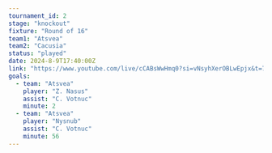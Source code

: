 ```yaml
---
tournament_id: 2
stage: "knockout"
fixture: "Round of 16"
team1: "Atsvea"
team2: "Cacusia"
status: "played"
date: 2024-8-9T17:40:00Z
link: "https://www.youtube.com/live/cCABsWwHmq0?si=vNsyhXerOBLwEpjx&t=7249"
goals:
  - team: "Atsvea"
    player: "Z. Nasus"
    assist: "C. Votnuc"
    minute: 2
  - team: "Atsvea"
    player: "Nysnub"
    assist: "C. Votnuc"
    minute: 56
---
```

